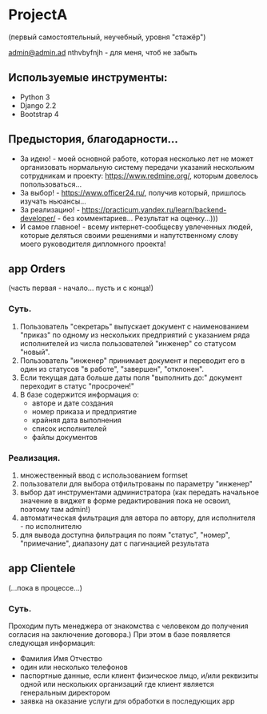 # ProjectA
(первый самостоятельный, неучебный, уровня "стажёр")

admin@admin.ad nthvbyfnjh - для меня, чтоб не забыть

## Используемые инструменты:
 - Python 3
 - Django 2.2
 - Bootstrap 4

## Предыстория, благодарности...

- За идею! - моей основной работе, которая несколько лет не может организовать нормальную систему передачи указаний нескольким сотрудникам и проекту: https://www.redmine.org/, которым довелось попользоваться...
- За выбор! - https://www.officer24.ru/, получив который, пришлось изучать ньюансы...
- За реализацию! - https://practicum.yandex.ru/learn/backend-developer/ - без комментариев... Результат на оценку...)))
- И самое главное! - всему интернет-сообщесву увлеченных людей, которые деляться своими решениями и напутственному слову моего руководителя дипломного проекта!


## app Orders
(часть первая - начало... пусть и с конца!)

### Суть. 
1. Пользователь "секретарь" выпускает документ с наименованием "приказ" по одному из нескольких предприятий с указанием ряда исполнителей из числа пользователей "инженер" со статусом "новый".
2. Пользователь "инженер" принимает документ и переводит его в один из статусов "в работе", "завершен", "отклонен".
3. Если текущая дата больше даты поля "выполнить до:" документ переходит в статус "просрочен!"
4. В базе содержится информация о:
    - авторе и дате создания
    - номер приказа и предприятие
    - крайняя дата выполнения
    - список исполнителей
    - файлы документов

### Реализация.
1. множественный ввод с использованием formset
2. пользователи для выбора отфильтрованы по параметру "инженер"
3. выбор дат инструментами администратора (как передать начальное значение в виджет в форме редактирования пока не освоил, поэтому там admin!)
4. автоматическая фильтрация для автора по автору, для исполнителя - по исполнителю
5. для вывода доступна фильтрация по поям "статус", "номер", "примечание", диапазону дат с пагинацией результата


## app Clientele
(...пока в процессе...)

### Суть.
Проходим путь менеджера от знакомства с человеком до получения согласия на заключение договора.) При этом в базе появляется следующая информация:
- Фамилия Имя Отчество
- один или несколько телефонов
- паспортные данные, если клиент физическое лмцо, и/или реквизиты одной или нескольких организаций где клиент является генеральным директором
- заявка на оказание услуги для обработки в последующих app